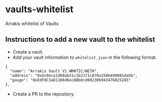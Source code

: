 # vaults-whitelist
Arrakis whitelist of Vaults

## Instructions to add a new vault to the whitelist

* Create a vault.
* Add your vault information to `whitelist.json` in the following format.
```
{
  "name": "Arrakis Vault V1 WMATIC/WETH",
  "address": "0xdc0eca1d69ab51c2b2171c870a1506499081da5b",
  "gauge": "0xEdF8C3aD1186d6ecB8b8cd08230b9434768252A5"
},
```
* Create a PR to the repository.